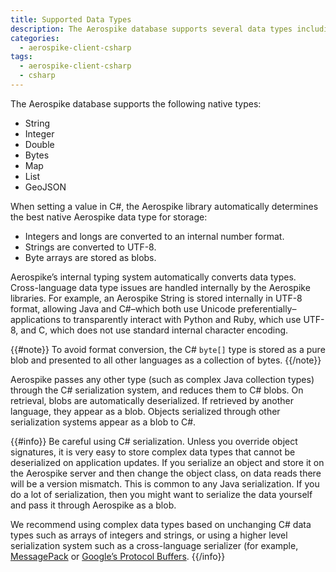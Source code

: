 ```yaml
---
title: Supported Data Types
description: The Aerospike database supports several data types including string, integer, blog, map, and lists using the Aerospike C# client
categories:
  - aerospike-client-csharp
tags:
  - aerospike-client-csharp
  - csharp
---
```


The Aerospike database supports the following native types:

- String
- Integer
- Double
- Bytes
- Map
- List
- GeoJSON

When setting a value in C#, the Aerospike library automatically determines the best native Aerospike data type for storage:

- Integers and longs are converted to an internal number format.
- Strings are converted to UTF-8.
- Byte arrays are stored as blobs.

Aerospike’s internal typing system automatically converts data types. Cross-language data type issues are handled internally by the Aerospike libraries. For example, an Aerospike String is stored internally in  UTF-8 format, allowing Java and C#&ndash;which both use Unicode preferentially&ndash;applications to transparently interact with Python and Ruby, which use UTF-8, and C, which does not use standard internal character encoding.

{{#note}}
To avoid format conversion, the C# `byte[]` type is stored as a pure blob and presented to all other languages as a collection of bytes.
{{/note}}

Aerospike passes any other type (such as complex Java collection types) through the C# serialization system, and reduces them to C# blobs. On retrieval, blobs are automatically deserialized. If retrieved by another language, they appear as a blob. Objects serialized through other serialization systems appear as a blob to C#.

{{#info}} 
Be careful using C# serialization. Unless you override object signatures, it is very easy to store complex data types that cannot be deserialized on application updates. If you serialize an object and store it on the Aerospike server and then change the object class, on data reads there will be a version mismatch. This is common to any Java serialization. If you do a lot of serialization, then you might want to serialize the data yourself and pass it through Aerospike as a blob. 

We recommend using complex data types based on unchanging C# data types such as arrays of integers and strings, or using a higher level serialization system such as a cross-language serializer (for example, [MessagePack](http://msgpack.org/) or [Google’s Protocol Buffers](https://developers.google.com/protocol-buffers/]).
{{/info}}

